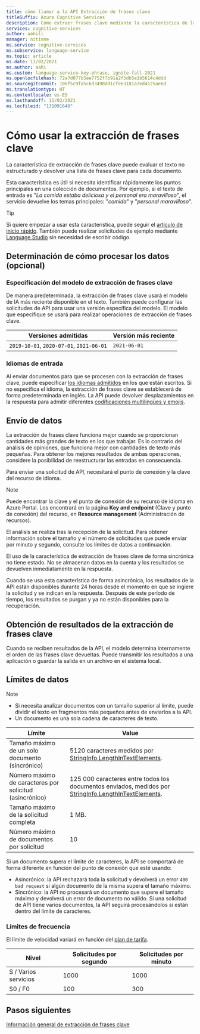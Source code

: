 ```yaml
---
title: cómo llamar a la API Extracción de frases clave
titleSuffix: Azure Cognitive Services
description: Cómo extraer frases clave mediante la característica de la API Extracción de frases clave.
services: cognitive-services
author: aahill
manager: nitinme
ms.service: cognitive-services
ms.subservice: language-service
ms.topic: article
ms.date: 11/02/2021
ms.author: aahi
ms.custom: language-service-key-phrase, ignite-fall-2021
ms.openlocfilehash: 72a7d077b5ee7752f7b91a2f5db5e1b5614c4ddd
ms.sourcegitcommit: 106f5c9fa5c6d3498dd1cfe63181a7ed4125ae6d
ms.translationtype: HT
ms.contentlocale: es-ES
ms.lasthandoff: 11/02/2021
ms.locfileid: "131091640"
---
```

# <a name="how-to-use-key-phrase-extraction"></a>Cómo usar la extracción de frases clave 

La característica de extracción de frases clave puede evaluar el texto no estructurado y devolver una lista de frases clave para cada documento.

Esta característica es útil si necesita identificar rápidamente los puntos principales en una colección de documentos. Por ejemplo, si el texto de entrada es "*La comida estaba deliciosa y el personal era maravilloso*", el servicio devuelve los temas principales: "*comida*" y "*personal maravilloso*".

> [!TIP]
> Si quiere empezar a usar esta característica, puede seguir el [artículo de inicio rápido](../quickstart.md). También puede realizar solicitudes de ejemplo mediante [Language Studio](../../language-studio.md) sin necesidad de escribir código.


## <a name="determine-how-to-process-the-data-optional"></a>Determinación de cómo procesar los datos (opcional)

### <a name="specify-the-key-phrase-extraction-model"></a>Especificación del modelo de extracción de frases clave

De manera predeterminada, la extracción de frases clave usará el modelo de IA más reciente disponible en el texto. También puede configurar las solicitudes de API para usar una versión específica del modelo. El modelo que especifique se usará para realizar operaciones de extracción de frases clave.

| Versiones admitidas | Versión más reciente |
|--|--|
| `2019-10-01`, `2020-07-01`, `2021-06-01`  | `2021-06-01`   |

### <a name="input-languages"></a>Idiomas de entrada

Al enviar documentos para que se procesen con la extracción de frases clave, puede especificar [los idiomas admitidos](../language-support.md) en los que están escritos. Si no especifica el idioma, la extracción de frases clave se establecerá de forma predeterminada en inglés. La API puede devolver desplazamientos en la respuesta para admitir diferentes [codificaciones multilingües y emojis](../../concepts/multilingual-emoji-support.md). 

## <a name="submitting-data"></a>Envío de datos

La extracción de frases clave funciona mejor cuando se proporcionan cantidades más grandes de texto en los que trabajar. Es lo contrario del análisis de opiniones, que funciona mejor con cantidades de texto más pequeñas. Para obtener los mejores resultados de ambas operaciones, considere la posibilidad de reestructurar las entradas en consecuencia.

Para enviar una solicitud de API, necesitará el punto de conexión y la clave del recurso de idioma.

> [!NOTE]
> Puede encontrar la clave y el punto de conexión de su recurso de idioma en Azure Portal. Los encontrará en la página **Key and endpoint** (Clave y punto de conexión) del recurso, en **Resource management** (Administración de recursos). 

El análisis se realiza tras la recepción de la solicitud. Para obtener información sobre el tamaño y el número de solicitudes que puede enviar por minuto y segundo, consulte los límites de datos a continuación.

El uso de la característica de extracción de frases clave de forma sincrónica no tiene estado. No se almacenan datos en la cuenta y los resultados se devuelven inmediatamente en la respuesta.

Cuando se usa esta característica de forma asincrónica, los resultados de la API están disponibles durante 24 horas desde el momento en que se ingiere la solicitud y se indican en la respuesta. Después de este período de tiempo, los resultados se purgan y ya no están disponibles para la recuperación.


## <a name="getting-key-phrase-extraction-results"></a>Obtención de resultados de la extracción de frases clave

Cuando se reciben resultados de la API, el modelo determina internamente el orden de las frases clave devueltas. Puede transmitir los resultados a una aplicación o guardar la salida en un archivo en el sistema local.

## <a name="data-limits"></a>Límites de datos

> [!NOTE]
> * Si necesita analizar documentos con un tamaño superior al límite, puede dividir el texto en fragmentos más pequeños antes de enviarlos a la API. 
> * Un documento es una sola cadena de caracteres de texto.  

| Límite | Value | 
|------------------------|---------------|
| Tamaño máximo de un solo documento (sincrónico) | 5120 caracteres medidos por [StringInfo.LengthInTextElements](/dotnet/api/system.globalization.stringinfo.lengthintextelements). |
| Número máximo de caracteres por solicitud (asincrónico) | 125 000 caracteres entre todos los documentos enviados, medidos por [StringInfo.LengthInTextElements](/dotnet/api/system.globalization.stringinfo.lengthintextelements). |
| Tamaño máximo de la solicitud completa | 1 MB.  |
| Número máximo de documentos por solicitud |  10 |

Si un documento supera el límite de caracteres, la API se comportará de forma diferente en función del punto de conexión que esté usando:

* Asincrónico: la API rechazará toda la solicitud y devolverá un error `400 bad request` si algún documento de la misma supera el tamaño máximo.
* Sincrónico: la API no procesará un documento que supere el tamaño máximo y devolverá un error de documento no válido. Si una solicitud de API tiene varios documentos, la API seguirá procesándolos si están dentro del límite de caracteres.

### <a name="rate-limits"></a>Límites de frecuencia

El límite de velocidad variará en función del [plan de tarifa](https://aka.ms/unifiedLanguagePricing).

| Nivel          | Solicitudes por segundo | Solicitudes por minuto |
|---------------|---------------------|---------------------|
| S / Varios servicios | 1000                | 1000                |
| S0 / F0         | 100                 | 300                 |

## <a name="next-steps"></a>Pasos siguientes

[Información general de extracción de frases clave](../overview.md)
